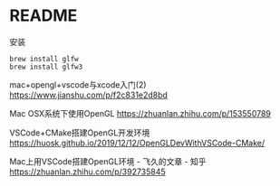 README
====

安装 

```shell
brew install glfw
brew install glfw3
```

mac+opengl+vscode与xcode入门(2)
https://www.jianshu.com/p/f2c831e2d8bd

Mac OSX系统下使用OpenGL
https://zhuanlan.zhihu.com/p/153550789

VSCode+CMake搭建OpenGL开发环境
https://huosk.github.io/2019/12/12/OpenGLDevWithVSCode-CMake/

Mac上用VSCode搭建OpenGL环境 - 飞久的文章 - 知乎
https://zhuanlan.zhihu.com/p/392735845